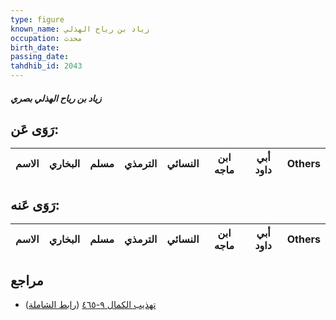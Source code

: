 ```yaml
---
type: figure
known_name: زياد بن رياح الهذلي
occupation: محدث
birth_date:
passing_date:
tahdhib_id: 2043
---
```

##### زياد بن رياح الهذلي بصري

## رَوَى عَن:
| الاسم | البخاري | مسلم | الترمذي | النسائي | ابن ماجه | أبي داود | Others |
| ----- | ------- | ---- | ------- | ------- | -------- | -------- | ------ |
## رَوَى عَنه:
| الاسم | البخاري | مسلم | الترمذي | النسائي | ابن ماجه | أبي داود | Others |
| ----- | ------- | ---- | ------- | ------- | -------- | -------- | ------ |
## مراجع
- [تهذيب الكمال ٩-٤٦٥](obsidian://open?vault=Tahdhib-al-Kamal&file=Figures/٢٠٤٣-زياد%20بن%20رياح%20الهذلي%20بصري) ([رابط الشاملة](https://shamela.ws/book/3722/4705))